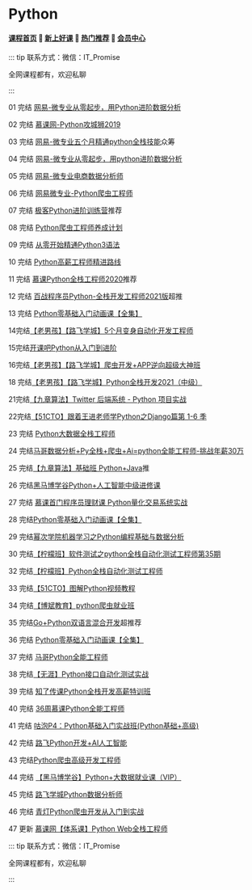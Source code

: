 # Python

#### [**课程首页**](../../README.md) 💖 [**新上好课**](./xshk.md) 💖 [**热门推荐**](./rmtj.md) 💖 [**会员中心**](./vip.md)

::: tip
联系方式：微信：IT_Promise

全网课程都有，欢迎私聊

:::

01 完结 [网易-微专业从零起步，用Python进阶数据分析](https://mooc.study.163.com/smartSpec/detail/1202821601.htm)

02 完结 [慕课网-Python攻城狮2019](https://class.imooc.com/sale/python)

03 完结 [网易-微专业五个月精通python全栈技能](https://mooc.study.163.com/smartSpec/detail/1202847601.htm)众筹

04 完结 [网易-微专业从零起步，用python进阶数据分析](https://mooc.study.163.com/smartSpec/detail/1202854602.htm)

05 完结 [网易-微专业电商数据分析师](https://mooc.study.163.com/smartSpec/detail/1001477003.htm)

06 完结 [网易微专业-Python爬虫工程师](https://mooc.study.163.com/smartSpec/detail/1202843604.htm)

07 完结 [极客Python进阶训练营](https://u.geekbang.org/subject/python/100038901)推荐

08 完结 [Python爬虫工程师养成计划](https://coding.imooc.com/learningpath/route?pathId=23)

09 完结 [从零开始精通Python3语法](https://coding.imooc.com/learningpath/route?pathId=22)

10 完结 [Python高薪工程师精进路线](https://coding.imooc.com/learningpath/route?pathId=33)

11 完结  [慕课Python全栈工程师2020](https://class.imooc.com/sale/python2020)推荐

12 完结 [百战程序员Python-全栈开发工程师2021版](http://www.itbaizhan.cn/course/python)超推

13 完结 [Python零基础入门动画课【全集】](https://study.163.com/course/introduction/1209570828.htm?share=1&shareId=1017665390&utm_content=courseIntro&utm_u=1017665390&utm_source=weixin)

14完结[【老男孩】【路飞学城】5个月变身自动化开发工程师](https://www.luffycity.com/light-course/automation-python)

15完结[开课吧Python从入门到进阶](https://www.kaikeba.com/course/vip/225)

16完结[【老男孩】【路飞学城】爬虫开发+APP逆向超级大神班](https://www.luffycity.com/light-course)

18 完结[【老男孩】【路飞学城】Python全栈开发2021（中级）](https://www.luffycity.com/employment-course)

21完结[【九章算法】Twitter 后端系统 - Python 项目实战](https://www.jiuzhang.com/course/89)

22完结[【51CTO】跟着王进老师学Python之Django篇第 1-6 季](https://edu.51cto.com/courselist/index.html?q=跟着王进老师学Python之Django篇)

23 完结 [Python大数据全栈工程师](https://ke.qq.com/course/398321)

24 完结[马哥数据分析+Py全栈+爬虫+Ai=python全能工程师-挑战年薪30万](https://ke.qq.com/course/251222)

25 完结[【九章算法】基础班 Python+Java](https://www.jiuzhang.com/course/84)推

26 完结[黑马博学谷Python+人工智能中级进修课](https://www.boxuegu.com/promote/outline-1492.html)

27 完结 [慕课首门程序员理财课 Python量化交易系统实战](https://coding.imooc.com/class/494.html)

28 完结[Python零基础入门动画课【全集】](https://study.163.com/course/introduction/1209570828.htm?share=1&shareId=1017665390&utm_content=courseIntro&utm_u=1017665390&utm_source=weixin)

29 完结[幂次学院机器学习之Python编程基础与数据分析](https://mici.jiqishidai.com/site/course_introduction?id=5)

30 完结[【柠檬班】软件测试之python全栈自动化测试工程师第35期](https://ke.qq.com/course/325554)

32 完结[【柠檬班】Python全栈自动化测试工程师](https://ke.qq.com/course/package/33616)

33 完结[【51CTO】图解Python视频教程](https://edu.51cto.com/topic/1559.html)

34 完结[【博斌教育】python爬虫就业班](https://ke.qq.com/course/3061920)

35 完结[Go+Python双语言混合开发](https://coding.imooc.com/class/chapter/469.html#Anchor)超推荐

36 完结 [Python零基础入门动画课【全集】](https://study.163.com/course/introduction/1209570828.htm?share=1&shareId=1017665390&utm_content=courseIntro&utm_u=1017665390&utm_source=weixin)

37 完结 [马哥Python全能工程师](https://ke.qq.com/course/251222)

38 完结[【无涯】Python接口自动化测试实战](https://study.163.com/course/introduction/1006358022.htm)

39 完结 [知了传课Python全栈开发高薪特训班](https://study.163.com/course/introduction.htm?courseId=1004504016)

40 完结 [36周慕课Python全能工程师](https://class.imooc.com/sale/python2021)

41 完结 [咕泡P4：Python基础入门实战班(Python基础+高级)](https://ke.gupaoedu.cn/course/vip/1337)

42 完结 [路飞Python开发+AI人工智能](https://www.luffycity.com/employment-course/4/chapter)

43 完结[Python爬虫高级开发工程师](https://ke.qq.com/course/3582874?course_id=3582874#term_id=105524190)

44 完结 [【黑马博学谷】Python+大数据就业课（VIP）](https://www.boxuegu.com/class/detail-4300.html)

45 完结 [路飞学城Python数据分析师](https://www.luffycity.com/employment-course/23/detail)

46 完结 [青灯Python爬虫开发从入门到实战](https://ke.qq.com/course/405353)	

47 更新 [慕课网【体系课】Python Web全栈工程师](https://class.imooc.com/sale/pythonweb)

::: tip
联系方式：微信：IT_Promise

全网课程都有，欢迎私聊

:::